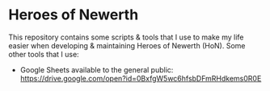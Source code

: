 # Heroes of Newerth

This repository contains some scripts & tools that I use to make my life easier when developing & maintaining Heroes of Newerth (HoN). Some other tools that I use:

- Google Sheets available to the general public: https://drive.google.com/open?id=0BxfgW5wc6hfsbDFmRHdkems0R0E